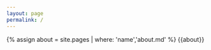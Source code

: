 ```yaml
---
layout: page
permalink: /
---
```


{% assign about = site.pages | where: 'name','about.md' %}
{{about}}
